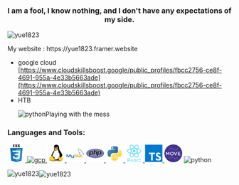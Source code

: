 <h3 align="center">I am a fool, I know nothing, and I don't have any expectations of my side.</h3>

<p align="left"> <img src="https://komarev.com/ghpvc/?username=yue1823&label=Profile%20views&color=0e75b6&style=flat" alt="yue1823" /> </p>
<p>My website : https://yue1823.framer.website</p>

- google cloud [https://www.cloudskillsboost.google/public_profiles/fbcc2756-ce8f-4691-955a-4e33b5663ade](https://www.cloudskillsboost.google/public_profiles/fbcc2756-ce8f-4691-955a-4e33b5663ade)
- HTB
  <p><img src="https://academy.hackthebox.com/storage/badges/playing-with-the-mess.png" alt="python" width="80" height="80"/>Playing with the mess</p>
  <p></p>

<p align="left">
</p>

<h3 align="left">Languages and Tools:</h3>
<p align="left"> <a href="https://www.w3schools.com/css/" target="_blank" rel="noreferrer"> <img src="https://raw.githubusercontent.com/devicons/devicon/master/icons/css3/css3-original-wordmark.svg" alt="css3" width="40" height="40"/> </a> <a href="https://cloud.google.com" target="_blank" rel="noreferrer"> <img src="https://www.vectorlogo.zone/logos/google_cloud/google_cloud-icon.svg" alt="gcp" width="40" height="40"/> </a> <a href="https://www.linux.org/" target="_blank" rel="noreferrer"> <img src="https://raw.githubusercontent.com/devicons/devicon/master/icons/linux/linux-original.svg" alt="linux" width="40" height="40"/> </a> <a href="https://www.mysql.com/" target="_blank" rel="noreferrer"> <img src="https://raw.githubusercontent.com/devicons/devicon/master/icons/mysql/mysql-original-wordmark.svg" alt="mysql" width="40" height="40"/> </a> <a href="https://www.php.net" target="_blank" rel="noreferrer"> <img src="https://raw.githubusercontent.com/devicons/devicon/master/icons/php/php-original.svg" alt="php" width="40" height="40"/> </a> <a href="https://www.python.org" target="_blank" rel="noreferrer"> <img src="https://raw.githubusercontent.com/devicons/devicon/master/icons/python/python-original.svg" alt="python" width="40" height="40"/> </a> <a href="https://reactjs.org/" target="_blank" rel="noreferrer"> <img src="https://raw.githubusercontent.com/devicons/devicon/master/icons/react/react-original-wordmark.svg" alt="react" width="40" height="40"/> </a> <a href="https://www.typescriptlang.org/" target="_blank" rel="noreferrer"> <img src="https://raw.githubusercontent.com/devicons/devicon/master/icons/typescript/typescript-original.svg" alt="typescript" width="40" height="40"/> </a> 
<a> <img src="Microsoft.VisualStudio.Services.Icons.Default.png" alt="python" width="40" height="40"/></a>
<a> <img src="https://encrypted-tbn0.gstatic.com/images?q=tbn:ANd9GcQ51rAjGtf81myuuRASFgQxrKdO_SvgZjTUIixdCYWCKA&s" alt="python" width="40" height="40"/></a>
</p>

<p><img align="left" src="https://github-readme-stats.vercel.app/api/top-langs?username=yue1823&show_icons=true&locale=en&layout=compact" alt="yue1823" /></p>



<p><img align="center" src="https://github-readme-streak-stats.herokuapp.com/?user=yue1823&" alt="yue1823" /></p>
<p></p>

<!--

<p>&nbsp;<img align="center" src="https://github-readme-stats.vercel.app/api?username=yue1823&show_icons=true&locale=en" alt="yue1823" /></p>

**yue1823/yue1823** is a ✨ _special_ ✨ repository because its `README.md` (this file) appears on your GitHub profile.

Here are some ideas to get you started:

- 🔭 I’m currently working on ...
- 🌱 I’m currently learning ...
- 👯 I’m looking to collaborate on ...
- 🤔 I’m looking for help with ...
- 💬 Ask me about ...
- 📫 How to reach me: ...
- 😄 Pronouns: ...
- ⚡ Fun fact: ...
-->
